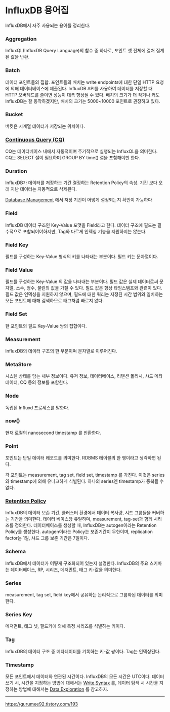 # InfluxDB 용어집

InfluxDB에서 자주 사용되는 용어를 정리한다.

### Aggregation
InfluxQL(InfluxDB Query Language)의 함수 중 하나로, 포인트 셋 전체에 걸쳐 집계된 값을 반환.


### Batch
데이터 포인트들의 집합. 
포인트들의 배치는 write endpoints에 대한 단일 HTTP 요청에 의해 데이터베이스에 제출된다.
InfluxDB API를 사용하여 데이터를 저장할 때 HTTP 오버헤드를 줄이면 성능이 대폭 향상될 수 있다.
배치의 크기가 더 작거나 커도 InfluxDB는 잘 동작하겠지만, 배치의 크기는 5000~10000 포인트로 권장하고 있다.

### Bucket
버킷은 시계열 데이터가 저장되는 위치이다.

### [Continuous Query (CQ)](https://docs.influxdata.com/influxdb/v1.8/query_language/continuous_queries/)
CQ는 데이터베이스 내에서 자동적이며 주기적으로 실행되는 InfluxQL을 의미한다.
CQ는 SELECT 절이 필요하며 GROUP BY time() 절을 포함해야만 한다.

### Duration
InfluxDB가 데이터를 저장하는 기간 결정하는 Retention Policy의 속성. 기간 보다 오래 지난 데이터는 자동적으로 삭제된다.

[Database Management](https://docs.influxdata.com/influxdb/v1.8/query_language/manage-database/) 에서 저장 기간이 어떻게 설정되는지 확인이 가능하다

### Field
InfluxDB 데이터 구조인 Key-Value 포맷을 Field라고 한다.
데이터 구조에 필드는 필수적으로 포함되어야하지만, Tag와 다르게 인덱싱 기능을 지원하지는 않는다.

### Field Key
필드를 구성하는 Key-Value 형식의 키를 나타내는 부분이다.
필드 키는 문자열이다.

### Field Value
필드를 구성하는 Key-Value 의 값을 나타내는 부분이다.
필드 값은 실제 데이터로써 문자열, 소수, 정수, 불린의 값을 가질 수 있다.
필드 값은 항상 타임스탬프와 관련이 있다.
필드 값은 인덱싱을 지원하지 않으며, 필드에 대한 쿼리는 지정된 시간 범위와 일치하는 모든 포인트에 대해 검색하므로 태그처럼 빠르지 않다.

### Field Set
한 포인트의 필드 Key-Value 쌍의 집합이다.

### Measurement
InfluxDB의 데이터 구조의 한 부분이며 문자열로 이루어진다.

### MetaStore
시스템 상태를 담는 내부 정보이다. 유저 정보, 데이터베이스, 리텐션 폴리시, 샤드 메타 데이터, CQ 등의 정보를 포함한다.

### Node
독립된 Influxd 프로세스를 말한다.

### now()
현재 로컬의 nanosecond timestamp 를 반환한다.

### Point
포인트는 단일 데이터 레코드를 의미한다. RDBMS 테이블의 한 행이라고 생각하면 된다.

각 포인트는 measurement, tag set, field set, timestamp 를 가진다.
이것은 series와 timestamp에 의해 유니크하게 식별된다.
하나의 series엔 timestamp가 중복될 수 없다.

### [Retention Policy](https://docs.influxdata.com/influxdb/v1.8/query_language/manage-database/)
InfluxDB의 데이터 보존 기간, 클러스터 환경에서 데이터 복사량, 샤드 그룹들을 커버하는 기간을 의미한다.
데이터 베이스당 유일하며, measurement, tag-set과 함께 시리즈를 정의한다.
데이터베이스를 생성할 때, InfluxDB는 autogen이라는 Retention Policy를 생성한다.
autogen이라는 Policy는 보존기간이 무한이며, replication factor는 1일, 샤드 그룹 보존 기간은 7일이다.

### Schema
InfluxDB에서 데이터가 어떻게 구조화되어 있는지 설명한다.
InfluxDB의 주요 스키마는 데이터베이스, RP, 시리즈, 메저먼트, 태그 키-값을 의미한다.

### Series
measurement, tag set, field key에서 공유하는 논리적으로 그룹화된 데이터를 의미한다.

### Series Key
메저먼트, 태그 셋, 필드키에 의해 특정 시리즈를 식별하는 키이다.

### Tag
InfluxDB의 데이터 구조 중 메타데이터를 기록하는 키-값 쌍이다.
Tag는 인덱싱된다.

### Timestamp
모든 포인트에서 데이터와 연관된 시간이다.
InfluxDB의 모든 시간은 UTC이다. 데이터 쓰기 시, 시간을 지정하는 방법에 대해서는 [Write Syntax](https://docs.influxdata.com/influxdb/v1.8/write_protocols/line_protocol_reference/) 를, 데이터 탐색 시 시간을 지정하는 방법에 대해서는 [Data Exploration](https://docs.influxdata.com/influxdb/v1.8/query_language/explore-data/) 를 참고하자.  


---
https://gurumee92.tistory.com/193


